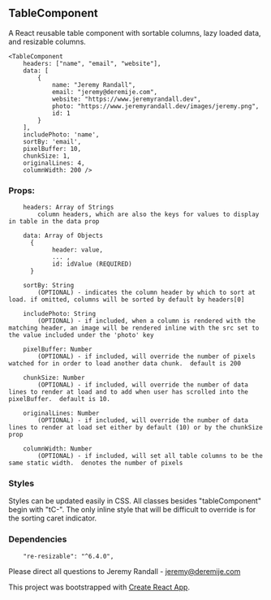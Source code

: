 ## TableComponent 
    
A React reusable table component with sortable columns, lazy loaded data, and resizable columns.

```
<TableComponent 
    headers: ["name", "email", "website"],
    data: [
        {
            name: "Jeremy Randall",
            email: "jeremy@deremije.com",
            website: "https://www.jeremyrandall.dev",
            photo: "https://www.jeremyrandall.dev/images/jeremy.png",
            id: 1
        }
    ],
    includePhoto: 'name',
    sortBy: 'email',
    pixelBuffer: 10,
    chunkSize: 1,
    originalLines: 4,
    columnWidth: 200 />
```

### Props: 
```
    headers: Array of Strings
        column headers, which are also the keys for values to display in table in the data prop

    data: Array of Objects
      {
            header: value,
            ... ,
            id: idValue (REQUIRED)
      }

    sortBy: String 
        (OPTIONAL) - indicates the column header by which to sort at load. if omitted, columns will be sorted by default by headers[0] 

    includePhoto: String 
        (OPTIONAL) - if included, when a column is rendered with the matching header, an image will be rendered inline with the src set to the value included under the 'photo' key  

    pixelBuffer: Number 
        (OPTIONAL) - if included, will override the number of pixels watched for in order to load another data chunk.  default is 200

    chunkSize: Number 
        (OPTIONAL) - if included, will override the number of data lines to render at load and to add when user has scrolled into the pixelBuffer.  default is 10.

    originalLines: Number 
        (OPTIONAL) - if included, will override the number of data  lines to render at load set either by default (10) or by the chunkSize prop

    columnWidth: Number
        (OPTIONAL) - if included, will set all table columns to be the same static width.  denotes the number of pixels
```

### Styles 
Styles can be updated easily in CSS.  All classes besides "tableComponent" begin with "tC-".  The only inline style that will be difficult to override is for the sorting caret indicator.

### Dependencies
```
    "re-resizable": "^6.4.0",
```


Please direct all questions to Jeremy Randall - jeremy@deremije.com



This project was bootstrapped with [Create React App](https://github.com/facebook/create-react-app).


